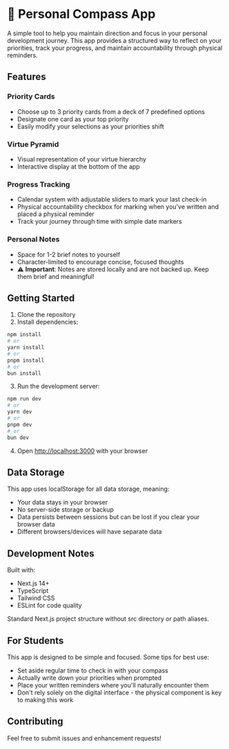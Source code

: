 # 🧭 Personal Compass App

A simple tool to help you maintain direction and focus in your personal development journey. This app provides a structured way to reflect on your priorities, track your progress, and maintain accountability through physical reminders.

## Features

### Priority Cards

- Choose up to 3 priority cards from a deck of 7 predefined options
- Designate one card as your top priority
- Easily modify your selections as your priorities shift

### Virtue Pyramid

- Visual representation of your virtue hierarchy
- Interactive display at the bottom of the app

### Progress Tracking

- Calendar system with adjustable sliders to mark your last check-in
- Physical accountability checkbox for marking when you've written and placed a physical reminder
- Track your journey through time with simple date markers

### Personal Notes

- Space for 1-2 brief notes to yourself
- Character-limited to encourage concise, focused thoughts
- ⚠️ **Important**: Notes are stored locally and are not backed up. Keep them brief and meaningful!

## Getting Started

1. Clone the repository
2. Install dependencies:

```bash
npm install
# or
yarn install
# or
pnpm install
# or
bun install
```

3. Run the development server:

```bash
npm run dev
# or
yarn dev
# or
pnpm dev
# or
bun dev
```

4. Open [http://localhost:3000](http://localhost:3000) with your browser

## Data Storage

This app uses localStorage for all data storage, meaning:

- Your data stays in your browser
- No server-side storage or backup
- Data persists between sessions but can be lost if you clear your browser data
- Different browsers/devices will have separate data

## Development Notes

Built with:

- Next.js 14+
- TypeScript
- Tailwind CSS
- ESLint for code quality

Standard Next.js project structure without src directory or path aliases.

## For Students

This app is designed to be simple and focused. Some tips for best use:

- Set aside regular time to check in with your compass
- Actually write down your priorities when prompted
- Place your written reminders where you'll naturally encounter them
- Don't rely solely on the digital interface - the physical component is key to making this work

## Contributing

Feel free to submit issues and enhancement requests!
